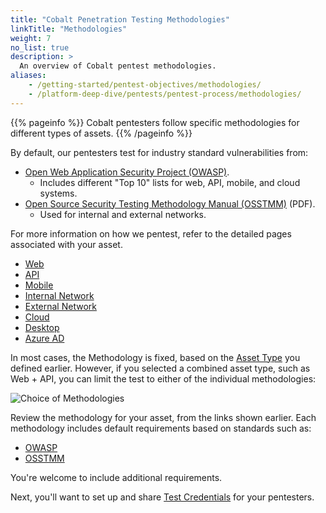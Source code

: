 ```yaml
---
title: "Cobalt Penetration Testing Methodologies"
linkTitle: "Methodologies"
weight: 7
no_list: true
description: >
  An overview of Cobalt pentest methodologies.
aliases:
    - /getting-started/pentest-objectives/methodologies/
    - /platform-deep-dive/pentests/pentest-process/methodologies/
---
```


{{% pageinfo %}}
Cobalt pentesters follow specific methodologies for different types of assets.
{{% /pageinfo %}}

By default, our pentesters test for industry standard vulnerabilities from:

- [Open Web Application Security Project (OWASP)](https://owasp.org).
  - Includes different "Top 10" lists for web, API, mobile, and cloud systems.
- [Open Source Security Testing Methodology Manual (OSSTMM)](https://www.isecom.org/OSSTMM.3.pdf) (PDF).
  - Used for internal and external networks.

For more information on how we pentest, refer to the detailed pages associated with your
asset.

- [Web](/methodologies/web-methodologies/)
- [API](/methodologies/api-methodologies/)
- [Mobile](/methodologies/mobile/)
- [Internal Network](/methodologies/internal-network/)
- [External Network](/methodologies/external-network/)
- [Cloud](/methodologies/cloud/)
- [Desktop](/methodologies/desktop/)
- [Azure AD](/methodologies/azure-ad/)

In most cases, the Methodology is fixed, based on the [Asset Type](/platform-deep-dive/assets/asset-types/)
you defined earlier. However, if you selected a combined asset type, such as Web + API, you
can limit the test to either of the individual methodologies:

![Choice of Methodologies](/gsg/WebOrAPI.png "Choose a pentest methodology for Web + API assets")

Review the methodology for your asset, from the links shown earlier. Each methodology
includes default requirements based on standards such as:

- [OWASP](/getting-started/glossary/#open-web-application-security-project-owasp)
- [OSSTMM](/getting-started/glossary/#open-source-security-testing-methodology-manual-osstmm)

You're welcome to include additional requirements.

Next, you'll want to set up and share [Test Credentials](/getting-started/pentest-objectives/test-credentials/) for your
pentesters.
